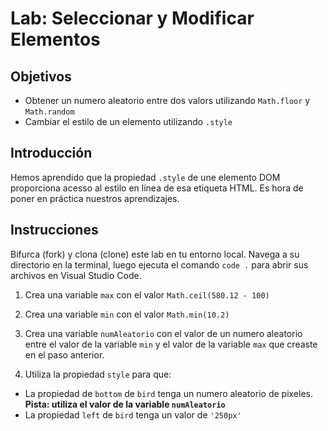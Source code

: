# Lab: Seleccionar y Modificar Elementos

## Objetivos
- Obtener un numero aleatorio entre dos valors utilizando `Math.floor` y `Math.random`
- Cambiar el estilo de un elemento utilizando `.style`

## Introducción
Hemos aprendido que la propiedad `.style` de une elemento DOM proporciona acesso al estilo en línea de esa etiqueta HTML. Es hora de poner en práctica nuestros aprendizajes. 

## Instrucciones
Bifurca (fork) y clona (clone) este lab en tu entorno local. Navega a su directorio en la terminal, luego ejecuta el comando `code .` para abrir sus archivos en Visual Studio Code. 

1. Crea una variable `max` con el valor `Math.ceil(580.12 - 100)` 

2. Crea una variable `min` con el valor `Math.min(10.2) `

3. Crea una variable `numAleatorio` con el valor de un numero aleatorio entre el valor de la variable `min` y el valor de la variable `max`
que creaste en el paso anterior.

4. Utiliza la propiedad `style` para que:
* La propiedad de `bottom` de `bird` tenga un numero aleatorio de pixeles. **Pista: utiliza el valor de la variable `numAleatorio`**
* La propiedad `left` de `bird` tenga un valor de `'250px'` 

